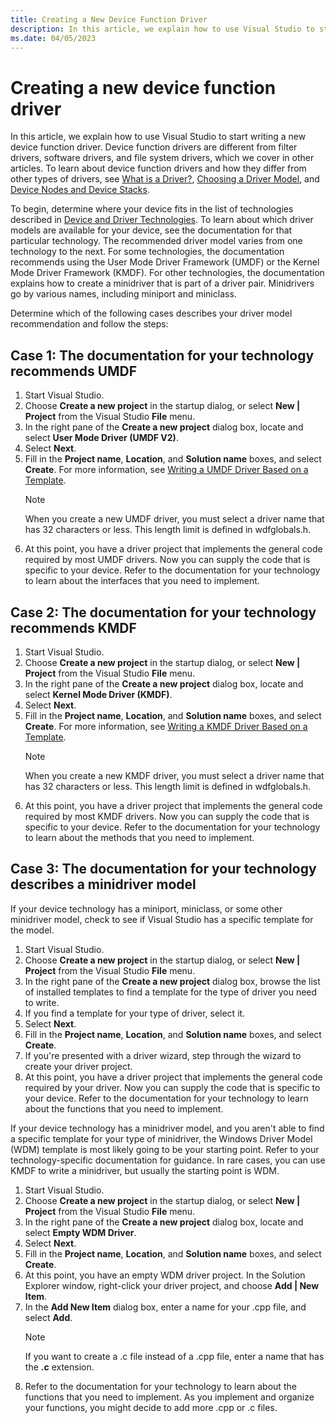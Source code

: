 ```yaml
---
title: Creating a New Device Function Driver
description: In this article, we explain how to use Visual Studio to start writing a new device function driver.
ms.date: 04/05/2023
---
```


# Creating a new device function driver

In this article, we explain how to use Visual Studio to start writing a new device function driver. Device function drivers are different from filter drivers, software drivers, and file system drivers, which we cover in other articles. To learn about device function drivers and how they differ from other types of drivers, see [What is a Driver?](../gettingstarted/what-is-a-driver-.md), [Choosing a Driver Model](../gettingstarted/choosing-a-driver-model.md), and [Device Nodes and Device Stacks](../gettingstarted/device-nodes-and-device-stacks.md).

To begin, determine where your device fits in the list of technologies described in [Device and Driver Technologies](../index.yml). To learn about which driver models are available for your device, see the documentation for that particular technology. The recommended driver model varies from one technology to the next. For some technologies, the documentation recommends using the User Mode Driver Framework (UMDF) or the Kernel Mode Driver Framework (KMDF). For other technologies, the documentation explains how to create a minidriver that is part of a driver pair. Minidrivers go by various names, including miniport and miniclass.

Determine which of the following cases describes your driver model recommendation and follow the steps:

## Case 1: The documentation for your technology recommends UMDF

1. Start Visual Studio.
1. Choose **Create a new project** in the startup dialog, or select **New | Project** from the Visual Studio **File** menu.
1. In the right pane of the **Create a new project** dialog box, locate and select **User Mode Driver (UMDF V2)**.
1. Select **Next**.
1. Fill in the **Project name**, **Location**, and **Solution name** boxes, and select **Create**. For more information, see [Writing a UMDF Driver Based on a Template](../gettingstarted/writing-a-umdf-driver-based-on-a-template.md).
    > [!NOTE]
    > When you create a new UMDF driver, you must select a driver name that has 32 characters or less. This length limit is defined in wdfglobals.h.
1. At this point, you have a driver project that implements the general code required by most UMDF drivers. Now you can supply the code that is specific to your device. Refer to the documentation for your technology to learn about the interfaces that you need to implement.

## Case 2: The documentation for your technology recommends KMDF

1. Start Visual Studio.
1. Choose **Create a new project** in the startup dialog, or select **New | Project** from the Visual Studio **File** menu.
1. In the right pane of the **Create a new project** dialog box, locate and select **Kernel Mode Driver (KMDF)**.
1. Select **Next**.
1. Fill in the **Project name**, **Location**, and **Solution name** boxes, and select **Create**. For more information, see [Writing a KMDF Driver Based on a Template](../gettingstarted/writing-a-kmdf-driver-based-on-a-template.md).
    > [!NOTE]
    > When you create a new KMDF driver, you must select a driver name that has 32 characters or less. This length limit is defined in wdfglobals.h.
1. At this point, you have a driver project that implements the general code required by most KMDF drivers. Now you can supply the code that is specific to your device. Refer to the documentation for your technology to learn about the methods that you need to implement.

## Case 3: The documentation for your technology describes a minidriver model

If your device technology has a miniport, miniclass, or some other minidriver model, check to see if Visual Studio has a specific template for the model.

1. Start Visual Studio.
1. Choose **Create a new project** in the startup dialog, or select **New | Project** from the Visual Studio **File** menu.
1. In the right pane of the **Create a new project** dialog box, browse the list of installed templates to find a template for the type of driver you need to write.
1. If you find a template for your type of driver, select it.
1. Select **Next**.
1. Fill in the **Project name**, **Location**, and **Solution name** boxes, and select **Create**.
1. If you're presented with a driver wizard, step through the wizard to create your driver project.
1. At this point, you have a driver project that implements the general code required by your driver. Now you can supply the code that is specific to your device. Refer to the documentation for your technology to learn about the functions that you need to implement.

If your device technology has a minidriver model, and you aren't able to find a specific template for your type of minidriver, the Windows Driver Model (WDM) template is most likely going to be your starting point. Refer to your technology-specific documentation for guidance. In rare cases, you can use KMDF to write a minidriver, but usually the starting point is WDM.

1. Start Visual Studio.
1. Choose **Create a new project** in the startup dialog, or select **New | Project** from the Visual Studio **File** menu.
1. In the right pane of the **Create a new project** dialog box, locate and select **Empty WDM Driver**.
1. Select **Next**.
1. Fill in the **Project name**, **Location**, and **Solution name** boxes, and select **Create**.
1. At this point, you have an empty WDM driver project. In the Solution Explorer window, right-click your driver project, and choose **Add | New Item**.
1. In the **Add New Item** dialog box, enter a name for your .cpp file, and select **Add**.
    > [!NOTE]
    > If you want to create a .c file instead of a .cpp file, enter a name that has the **.c** extension.
1. Refer to the documentation for your technology to learn about the functions that you need to implement. As you implement and organize your functions, you might decide to add more .cpp or .c files.
